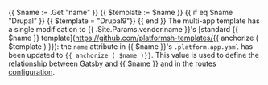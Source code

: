 {{ $name := .Get "name" }}
{{ $template := $name }}
{{ if eq $name "Drupal" }}
  {{ $template = "Drupal9"}}
{{ end }}
The multi-app template has a single modification to {{ .Site.Params.vendor.name }}'s [standard {{ $name }} template](https://github.com/platformsh-templates/{{ anchorize ( $template ) }}):
the `name` attribute in {{ $name }}'s `.platform.app.yaml` has been updated to `{{ anchorize ( $name )}}`.
This value is used to define the [relationship between Gatsby and {{ $name }}](#gatsby)
and in the [routes configuration](#platformroutesyaml).

